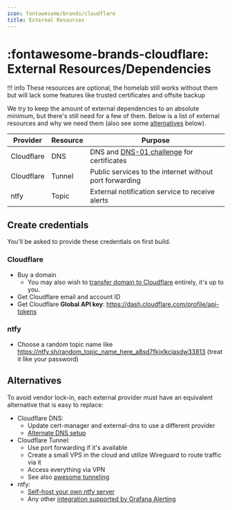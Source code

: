 ```yaml
---
icon: fontawesome/brands/cloudflare
title: External Resources
---
```


# :fontawesome-brands-cloudflare: External Resources/Dependencies

!!! info
    These resources are optional, the homelab still works without them but will lack some features like trusted certificates and offsite backup

We try to keep the amount of external dependencies to an absolute minimum, but there's still need for a few of them.
Below is a list of external resources and why we need them (also see some [alternatives](#alternatives) below).

| Provider        | Resource  | Purpose                                                                                                     |
| --------        | --------  | -------                                                                                                     |
| Cloudflare      | DNS       | DNS and [DNS-01 challenge](https://letsencrypt.org/docs/challenge-types/#dns-01-challenge) for certificates |
| Cloudflare      | Tunnel    | Public services to the internet without port forwarding                                                     |
| ntfy            | Topic     | External notification service to receive alerts                                                             |

## Create credentials

You'll be asked to provide these credentials on first build.

### Cloudflare

- Buy a domain 
    - You may also wish to [transfer domain to Cloudflare](https://developers.cloudflare.com/registrar/get-started/transfer-domain-to-cloudflare) entirely, it's up to you.
- Get Cloudflare email and account ID
- Get Cloudflare **Global API key**: <https://dash.cloudflare.com/profile/api-tokens>

### ntfy

- Choose a random topic name like <https://ntfy.sh/random_topic_name_here_a8sd7fkjxlkcjasdw33813> (treat it like your password)

## Alternatives

To avoid vendor lock-in, each external provider must have an equivalent alternative that is easy to replace:

- Cloudflare DNS:
    - Update cert-manager and external-dns to use a different provider
    - [Alternate DNS setup](../../guides/how_to_alternate_dns_setup.md)
- Cloudflare Tunnel:
    - Use port forwarding if it's available
    - Create a small VPS in the cloud and utilize Wireguard to route traffic via it
    - Access everything via VPN
    - See also [awesome tunneling](https://github.com/anderspitman/awesome-tunneling)
- ntfy:
    - [Self-host your own ntfy server](https://docs.ntfy.sh/install)
    - Any other [integration supported by Grafana Alerting](https://grafana.com/docs/grafana/latest/alerting/alerting-rules/manage-contact-points/integrations/#list-of-supported-integrations)
